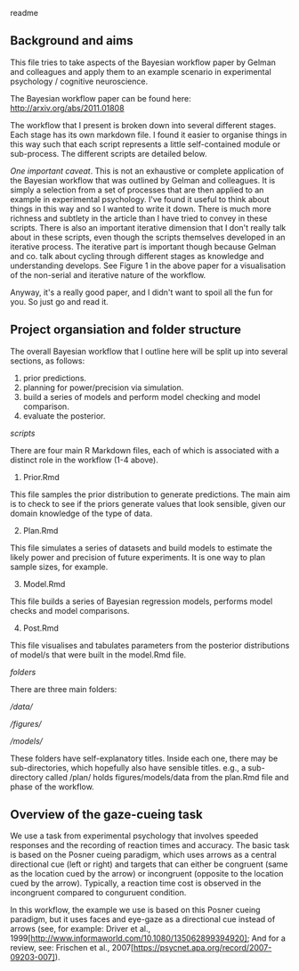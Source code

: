 readme

## Background and aims ##

This file tries to take aspects of the Bayesian workflow paper by Gelman and 
colleagues and apply them to an example scenario in experimental psychology / cognitive neuroscience.

The Bayesian workflow paper can be found here: http://arxiv.org/abs/2011.01808

The workflow that I present is broken down into several different stages. Each stage has its own markdown file. I found it easier to organise things in this way such that each script represents a little self-contained module or sub-process. The different scripts are detailed below.

*One important caveat*. This is not an exhaustive or complete application of the Bayesian workflow that was outlined by Gelman and colleagues. It is simply a selection from a set of processes that are then applied to an example in experimental psychology. I've found it useful to think about things in this way and so I wanted to write it down. There is much more richness and subtlety in the article than I have tried to convey in these scripts. There is also an important iterative dimension that I don't really talk about in these scripts, even though the scripts themselves developed in an iterative process. The iterative part is important though because Gelman and co. talk about cycling through different stages as knowledge and understanding develops. See Figure 1 in the above paper for a visualisation of the non-serial and iterative nature of the workflow.

Anyway, it's a really good paper, and I didn't want to spoil all the fun for you. So just go and read it.

## Project organsiation and folder structure ##

The overall Bayesian workflow that I outline here will be split up into several sections, as follows:

1. prior predictions.
2. planning for power/precision via simulation.
3. build a series of models and perform model checking and model comparison.
4. evaluate the posterior.

*scripts*

There are four main R Markdown files, each of which is associated with a distinct role in the workflow (1-4 above).

1. Prior.Rmd

This file samples the prior distribution to generate predictions. The main aim
is to check to see if the priors generate values that look sensible, given our
domain knowledge of the type of data.

2. Plan.Rmd

This file simulates a series of datasets and build models to estimate the likely power and precision of future experiments. It is one way to plan sample sizes, for example.

3. Model.Rmd

This file builds a series of Bayesian regression models, performs model checks 
and model comparisons.

4. Post.Rmd

This file visualises and tabulates parameters from the posterior distributions of model/s that were built in the model.Rmd file.

*folders*

There are three main folders:

*/data/*

*/figures/*

*/models/*

These folders have self-explanatory titles. Inside each one, there may be sub-directories, which hopefully also have sensible titles. e.g., a sub-directory called /plan/ holds figures/models/data from the plan.Rmd file and phase of the workflow.

## Overview of the gaze-cueing task ##

We use a task from experimental psychology that involves speeded responses and the recording of reaction times and accuracy. The basic task is based on the Posner cueing paradigm, which uses arrows as a central directional cue (left or right) and targets that can either be congruent (same as the location cued by the arrow) or incongruent (opposite to the location cued by the arrow). Typically, a reaction time cost is observed in the incongruent compared to conguruent condition.

In this workflow, the example we use is based on this Posner cueing paradigm, but it uses faces and eye-gaze as a directional cue instead of arrows (see, for example: Driver et al., 1999[http://www.informaworld.com/10.1080/135062899394920]; And for a review, see: Frischen et al., 2007[https://psycnet.apa.org/record/2007-09203-007]).



